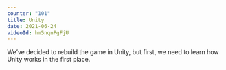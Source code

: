 ```yaml
---
counter: "101"
title: Unity
date: 2021-06-24
videoId: hm5nqnPgFjU
---
```



We’ve decided to rebuild the game in Unity, but first, we need to learn how Unity works in the first place.